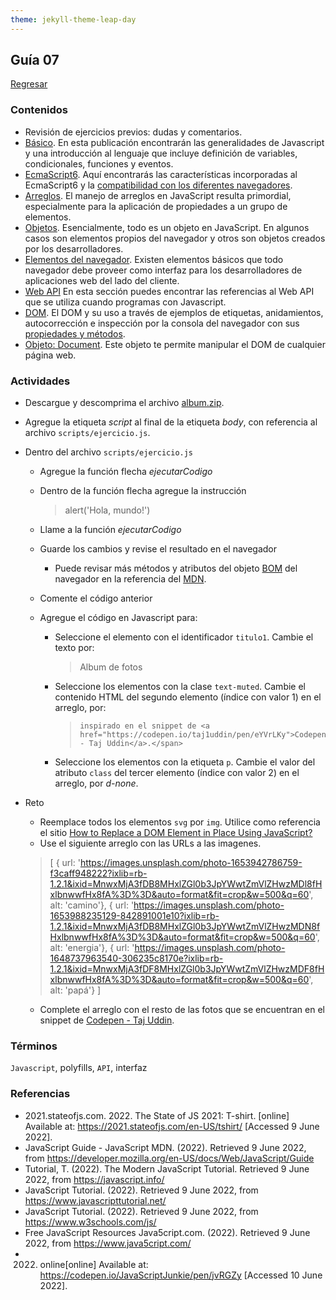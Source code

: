 ```yaml
---
theme: jekyll-theme-leap-day
---
```


## Guía 07

[Regresar](/DAWM-2022/)

### Contenidos

* Revisión de ejercicios previos: dudas y comentarios.
* [Básico](https://developer.mozilla.org/es/docs/Learn/Getting_started_with_the_web/JavaScript_basics). En esta publicación encontrarán las generalidades de Javascript y una introducción al lenguaje que incluye definición de variables, condicionales, funciones y eventos.
* [EcmaScript6](http://es6-features.org/#). Aquí encontrarás las características incorporadas al EcmaScript6 y la [compatibilidad con los diferentes navegadores](http://kangax.github.io/compat-table/es6/). 
* [Arreglos](https://developer.mozilla.org/es/docs/Web/JavaScript/Referencia/Objetos_globales/Array). El manejo de arreglos en JavaScript resulta primordial, especialmente para la aplicación de propiedades a un grupo de elementos.
* [Objetos](https://developer.mozilla.org/es/docs/Web/JavaScript/Guide/Trabajando_con_objectos). Esencialmente, todo es un objeto en JavaScript. En algunos casos son elementos propios del navegador y otros son objetos creados por los desarrolladores.
* [Elementos del navegador](https://javascript.info/browser-environment). Existen elementos básicos que todo navegador debe proveer como interfaz para los desarrolladores de aplicaciones web del lado del cliente.
* [Web API](https://developer.mozilla.org/es/docs/Web/API) En esta sección puedes encontrar las referencias al Web API que se utiliza cuando programas con Javascript.
* [DOM](https://javascript.info/dom-nodes). El DOM y su uso a través de ejemplos de etiquetas, anidamientos, autocorrección e inspección por la consola del navegador con sus [propiedades y métodos](https://developer.mozilla.org/es/docs/Web/API/Document).
* [Objeto: Document](https://javascript.info/dom-navigation). Este objeto te permite manipular el DOM de cualquier página web.


### Actividades

* Descargue y descomprima el archivo [album.zip](../ejercicios/album.zip).
* Agregue la etiqueta _script_ al final de la etiqueta _body_, con referencia al archivo `scripts/ejercicio.js`.
* Dentro del archivo `scripts/ejercicio.js`
	+ Agregue la función flecha *ejecutarCodigo*
	+ Dentro de la función flecha agregue la instrucción
	  
	  >
	  > alert('Hola, mundo!')
	  >

	+ Llame a la función *ejecutarCodigo*
	+ Guarde los cambios y revise el resultado en el navegador
		- Puede revisar más métodos y atributos del objeto [BOM](https://www.arkaitzgarro.com/javascript/capitulo-14.html) del navegador en la referencia del [MDN](https://developer.mozilla.org/es/docs/Web/API/Window).

	+ Comente el código anterior 
	+ Agregue el código en Javascript para:
		- Seleccione el elemento con el identificador `titulo1`. Cambie el texto por:
		  
		  >
		  >	Album de fotos
		  >

		- Seleccione los elementos con la clase `text-muted`. Cambie el contenido HTML del segundo elemento (índice con valor 1) en el arreglo, por: 

		  >
		  > ````<span> En este sitio encontrarás un album de fotos
		  > inspirado en el snippet de <a href="https://codepen.io/taj1uddin/pen/eYVrLKy">Codepen - Taj Uddin</a>.</span>
		  > ````
		  >

		- Seleccione los elementos con la etiqueta `p`. Cambie el valor del atributo `class` del tercer elemento (índice con valor 2) en el arreglo, por *d-none*.

* Reto
	+ Reemplace todos los elementos `svg` por `img`. Utilice como referencia el sitio [How to Replace a DOM Element in Place Using JavaScript?](https://javascript.plainenglish.io/how-to-replace-a-dom-element-in-place-using-javascript-e6aba3f8177f)
	+ Use el siguiente arreglo con las URLs a las imagenes. 

	>
	> [
	>	{ url: 'https://images.unsplash.com/photo-1653942786759-f3caff948222?ixlib=rb-1.2.1&ixid=MnwxMjA3fDB8MHxlZGl0b3JpYWwtZmVlZHwzMDl8fHxlbnwwfHx8fA%3D%3D&auto=format&fit=crop&w=500&q=60', alt: 'camino'},
	>   { url: 'https://images.unsplash.com/photo-1653988235129-842891001e10?ixlib=rb-1.2.1&ixid=MnwxMjA3fDB8MHxlZGl0b3JpYWwtZmVlZHwzMDN8fHxlbnwwfHx8fA%3D%3D&auto=format&fit=crop&w=500&q=60', alt: 'energia'},
	>   { url: 'https://images.unsplash.com/photo-1648737963540-306235c8170e?ixlib=rb-1.2.1&ixid=MnwxMjA3fDF8MHxlZGl0b3JpYWwtZmVlZHwzMDF8fHxlbnwwfHx8fA%3D%3D&auto=format&fit=crop&w=500&q=60', alt: 'papá'}
	> ]
	>

	+ Complete el arreglo con el resto de las fotos que se encuentran en el snippet de [Codepen - Taj Uddin](https://codepen.io/taj1uddin/pen/eYVrLKy).


### Términos

`Javascript`, polyfills, `API`, interfaz

### Referencias

* 2021.stateofjs.com. 2022. The State of JS 2021: T-shirt. [online] Available at: <https://2021.stateofjs.com/en-US/tshirt/> [Accessed 9 June 2022].
* JavaScript Guide - JavaScript MDN. (2022). Retrieved 9 June 2022, from https://developer.mozilla.org/en-US/docs/Web/JavaScript/Guide
* Tutorial, T. (2022). The Modern JavaScript Tutorial. Retrieved 9 June 2022, from https://javascript.info/	
* JavaScript Tutorial. (2022). Retrieved 9 June 2022, from https://www.javascripttutorial.net/
* JavaScript Tutorial. (2022). Retrieved 9 June 2022, from https://www.w3schools.com/js/
* Free JavaScript Resources Java5cript.com. (2022). Retrieved 9 June 2022, from https://www.java5cript.com/
* 2022. online[online] Available at: <https://codepen.io/JavaScriptJunkie/pen/jvRGZy> [Accessed 10 June 2022].
